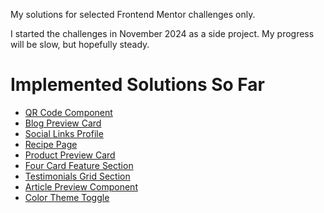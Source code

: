 My solutions for selected Frontend Mentor challenges only.

I started the challenges in November 2024 as a side project. My progress will be slow, but hopefully steady.

# Implemented Solutions So Far

- [QR Code Component](https://thomasweitzel.github.io/frontend-mentor/qr-code-component/dist/)
- [Blog Preview Card](https://thomasweitzel.github.io/frontend-mentor/blog-preview-card/dist/)
- [Social Links Profile](https://thomasweitzel.github.io/frontend-mentor/social-links-profile/dist/)
- [Recipe Page](https://thomasweitzel.github.io/frontend-mentor/recipe-page/dist/)
- [Product Preview Card](https://thomasweitzel.github.io/frontend-mentor/product-preview-card/dist/)
- [Four Card Feature Section](https://thomasweitzel.github.io/frontend-mentor/four-card-feature-section/dist/)
- [Testimonials Grid Section](https://thomasweitzel.github.io/frontend-mentor/testimonials-grid-section/dist/)
- [Article Preview Component](https://thomasweitzel.github.io/frontend-mentor/article-preview-component/dist/)
- [Color Theme Toggle](https://thomasweitzel.github.io/frontend-mentor/color-theme-toggle/dist/)
